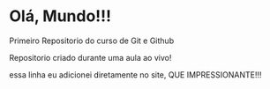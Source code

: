 # Olá, Mundo!!!
 Primeiro Repositorio do curso de Git e Github
 
 Repositorio  criado durante uma  aula ao vivo!
 
 essa linha eu adicionei diretamente  no site, QUE IMPRESSIONANTE!!!
